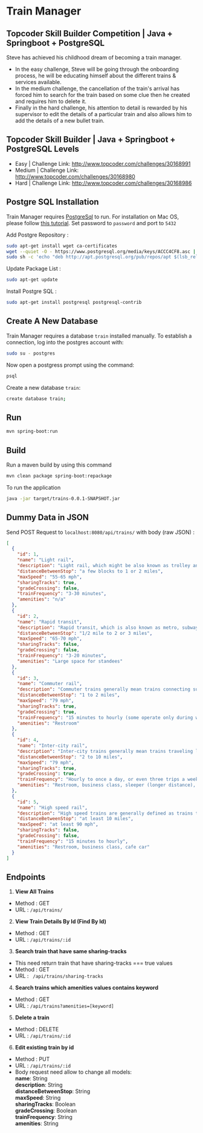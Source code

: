 # Train Manager
## Topcoder Skill Builder Competition | Java + Springboot + PostgreSQL

Steve has achieved his childhood dream of becoming a train manager.
- In the easy challenge, Steve will be going through the onboarding process, he will be educating himself about the different trains & services available.
- In the medium challenge, the cancellation of the train's arrival has forced him to search for the train based on some clue then he created and requires him to delete it.
- Finally in the hard challenge, his attention to detail is rewarded by his supervisor to edit the details of a particular train and also allows him to add the details of a new bullet train. 

## Topcoder Skill Builder | Java + Springboot + PostgreSQL Levels
- Easy | Challenge Link: http://www.topcoder.com/challenges/30168991
- Medium | Challenge Link: http://www.topcoder.com/challenges/30168980
- Hard |  Challenge Link: http://www.topcoder.com/challenges/30168986

## Postgre SQL Installation

Train Manager requires [PostgreSql](https://www.enterprisedb.com/downloads/postgres-postgresql-downloads) to run.
For installation on Mac OS, please follow [this tutorial](https://www.postgresqltutorial.com/install-postgresql-macos/). Set password to `password` and port to `5432`

Add Postgre Repository :
```sh
sudo apt-get install wget ca-certificates
wget --quiet -O - https://www.postgresql.org/media/keys/ACCC4CF8.asc | sudo apt-key add -
sudo sh -c 'echo "deb http://apt.postgresql.org/pub/repos/apt $(lsb_release -cs)-pgdg main" > /etc/apt/sources.list.d/pgdg.list'
```

Update Package List :
```sh
sudo apt-get update
```

Install Postgre SQL :
```sh
sudo apt-get install postgresql postgresql-contrib
```


## Create A New Database
Train Manager requires a database `train` installed manually. To establish a connection, log into the postgres account with:
```sh
sudo su - postgres
```
Now open a postgress prompt using the command:
```sh
psql
```

Create a new database `train`:
```sh
create database train;
```

## Run

```sh
mvn spring-boot:run
```

## Build
Run a maven build by using this command
```sh
mvn clean package spring-boot:repackage
```

To run the application
```sh
java -jar target/trains-0.0.1-SNAPSHOT.jar 
```

## Dummy Data in JSON
Send POST Request to ```localhost:8080/api/trains/``` with body (raw JSON) :
```json
[
  {
    "id": 1,
    "name": "Light rail",
    "description": "Light rail, which might be also known as trolley and streetcars, mean trains that function as local transit in an urban-core and can operate on the street-level. Compared to rapid transit, light rail costs less, is more pedestrian friendly, but has less passenger capacity. The major advantage with light rail is that it can operate like rapid transit or like local buses, depending on the available infrastructure",
    "distanceBetweenStop": "a few blocks to 1 or 2 miles",
    "maxSpeed": "55-65 mph",
    "sharingTracks": true,
    "gradeCrossing": false,
    "trainFrequency": "3-30 minutes",
    "amenities": "n/a"
  },
  {
    "id": 2,
    "name": "Rapid transit",
    "description": "Rapid transit, which is also known as metro, subway, and heavy rail, mean trains that generally serve the urban-core, have large passenger capacity, and operate totally separate from road traffic. In order to run separately from road traffic in the city-core, rapid transit trains would run either above or underground.",
    "distanceBetweenStop": "1/2 mile to 2 or 3 miles",
    "maxSpeed": "65-70 mph",
    "sharingTracks": false,
    "gradeCrossing": false,
    "trainFrequency": "3-20 minutes",
    "amenities": "Large space for standees"
  },
  {
    "id": 3,
    "name": "Commuter rail",
    "description": "Commuter trains generally mean trains connecting suburban areas with the central city and primarily serves riders to and from work. Commuter trains typically run on weekdays, during rush hours, and only in the peak directions.",
    "distanceBetweenStop": "1 to 2 miles",
    "maxSpeed": "79 mph",
    "sharingTracks": true,
    "gradeCrossing": true,
    "trainFrequency": "15 minutes to hourly (some operate only during weekday peak hours)",
    "amenities": "Restroom"
  },
  {
    "id": 4,
    "name": "Inter-city rail",
    "description": "Inter-city trains generally mean trains traveling long distances connecting metropolitan areas. Although the distances covered by some of these trains are comparable to airlines, inter-city trains generally operate at highway speed. Long distance inter-city trains may provide amenities not found on most other forms of transportation, including sleeper-cars and cafe/dining cars.",
    "distanceBetweenStop": "2 to 10 miles",
    "maxSpeed": "79 mph",
    "sharingTracks": true,
    "gradeCrossing": true,
    "trainFrequency": "Hourly to once a day, or even three trips a week.",
    "amenities": "Restroom, business class, sleeper (longer distance), cafe car, dining car"
  },
  {
    "id": 5,
    "name": "High speed rail",
    "description": "High speed trains are generally defined as trains that can operate 125mph or faster. High speed trains generally connect large metropolitan areas (with very few stops in between) and are meant to be competitive with airlines in terms of overall travel time.",
    "distanceBetweenStop": "at least 10 miles",
    "maxSpeed": "at least 90 mph",
    "sharingTracks": false,
    "gradeCrossing": false,
    "trainFrequency": "15 minutes to hourly",
    "amenities": "Restroom, business class, cafe car"
  }
]
```

## Endpoints
1. __View All Trains__
- Method : GET
- URL : ```/api/trains/```

2. __View Train Details By Id (Find By Id)__
- Method : GET
- URL : ```/api/trains/:id```

3. __Search train that have same sharing-tracks__
- This need return train that have sharing-tracks === true values
- Method : GET
- URL : ``` /api/trains/sharing-tracks```

4. __Search trains which amenities values contains keyword__
- Method : GET
- URL : ```/api/trains?amenities=[keyword]```

5. __Delete a train__
- Method : DELETE
- URL : ```/api/trains/:id```

6. __Edit existing train by id__
- Method : PUT
- URL : ```/api/trains/:id```
- Body request need allow to change all models:<br />
    **name**: String <br />
    **description**: String <br />
    **distanceBetweenStop**: String <br />
    **maxSpeed**: String <br />
    **sharingTracks**: Boolean <br />
    **gradeCrossing**: Boolean <br />
    **trainFrequency**: String <br />
    **amenities**: String <br />


